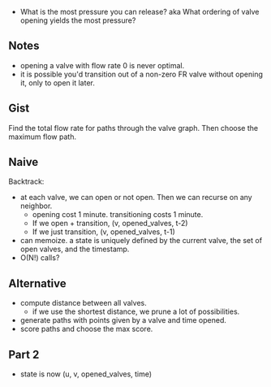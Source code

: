 - What is the most pressure you can release?
aka What ordering of valve opening yields the most pressure?

Notes
---
- opening a valve with flow rate 0 is never optimal.
- it is possible you'd transition out of a non-zero FR valve without
opening it, only to open it later.

Gist
---
Find the total flow rate for paths through the valve graph.
Then choose the maximum flow path.

Naive
---
Backtrack:
- at each valve, we can open or not open. Then we can recurse on any neighbor.
    - opening cost 1 minute. transitioning costs 1 minute.
    - If we open + transition, (v, opened_valves, t-2)
    - If we just transition,   (v, opened_valves, t-1)
- can memoize. a state is uniquely defined by the current valve, the set of open valves, and the timestamp.
- O(N!) calls?

Alternative
---
- compute distance between all valves.
    - if we use the shortest distance, we prune a lot of possibilities.
- generate paths with points given by a valve and time opened.
- score paths and choose the max score.

Part 2
--- 
- state is now (u, v, opened_valves, time)